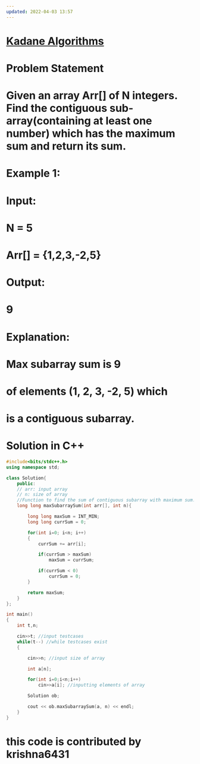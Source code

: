 ```yaml
---
updated: 2022-04-03 13:57
---
```

# [Kadane Algorithms](https://practice.geeksforgeeks.org/problems/kadanes-algorithm-1587115620/1)

# Problem Statement

# Given an array Arr[] of N integers. Find the contiguous sub-array(containing at least one number) which has the maximum sum and return its sum.

# Example 1:
# Input:

# N = 5

# Arr[] = {1,2,3,-2,5}

# Output:

# 9

# Explanation:

# Max subarray sum is 9

# of elements (1, 2, 3, -2, 5) which

# is a contiguous subarray.

# Solution in C++

```cpp
#include<bits/stdc++.h>
using namespace std;

class Solution{
    public:
    // arr: input array
    // n: size of array
    //Function to find the sum of contiguous subarray with maximum sum.
    long long maxSubarraySum(int arr[], int n){

        long long maxSum = INT_MIN;
        long long currSum = 0;

        for(int i=0; i<n; i++)
        {
            currSum += arr[i];

            if(currSum > maxSum)
                maxSum = currSum;

            if(currSum < 0)
                currSum = 0;
        }

        return maxSum;
    }
};

int main()
{
    int t,n;

    cin>>t; //input testcases
    while(t--) //while testcases exist
    {

        cin>>n; //input size of array

        int a[n];

        for(int i=0;i<n;i++)
            cin>>a[i]; //inputting elements of array

        Solution ob;

        cout << ob.maxSubarraySum(a, n) << endl;
    }
}

```

# this code is contributed by krishna6431
